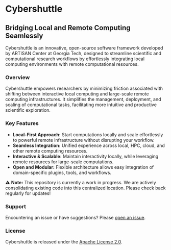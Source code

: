 # Cybershuttle

## Bridging Local and Remote Computing Seamlessly

Cybershuttle is an innovative, open-source software framework developed by ARTISAN Center at Georgia Tech, designed to streamline scientific and computational research workflows by effortlessly integrating local computing environments with remote computational resources.

### Overview

Cybershuttle empowers researchers by minimizing friction associated with shifting between interactive local computing and large-scale remote computing infrastructures. It simplifies the management, deployment, and scaling of computational tasks, facilitating more intuitive and productive scientific exploration.

### Key Features

* **Local-First Approach:** Start computations locally and scale effortlessly to powerful remote infrastructure without disrupting your workflow.
* **Seamless Integration:** Unified experience across local, HPC, cloud, and other remote computing resources.
* **Interactive & Scalable:** Maintain interactivity locally, while leveraging remote resources for large-scale computations.
* **Open and Modular:** Flexible architecture allows easy integration of domain-specific plugins, tools, and workflows.

⚠️ **Note:** This repository is currently a work in progress. We are actively consolidating existing code into this centralized location. Please check back regularly for updates!

### Support

Encountering an issue or have suggestions? Please [open an issue](https://github.com/GeorgiaTech-ARTISAN/cybershuttle/issues).

### License

Cybershuttle is released under the [Apache License 2.0](LICENSE).

